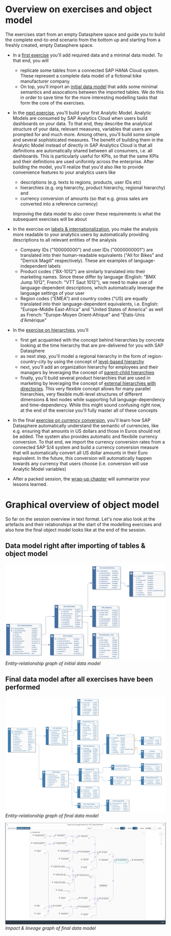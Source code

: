 # Overview on exercises and object model

The exercises start from an empty Datasphere space and guide you to build the complete end-to-end scenario from the bottom up and starting from a freshly created, empty Datasphere space. 

* In a [first exercise](../ex0/README.md) you'll add required data and a minimal data model. To that end, you will 
    * replicate some tables from a connected SAP HANA Cloud system. These represent a complete data model of a fictional bike manufacturer company. 
    * On top, you'll import an [initial data model](../../model/DA271_DataModel%20-%20Quick%20Start.json) that adds some minimal semantics and assocations between the imported tables. We do this in order to save time for the more interesting modelling tasks that form the core of the exercises.  
* In the [next exercise](../ex1), you'll build your first Analytic Model. Analytic Models are consumed by SAP Analytics Cloud when users build dashboards on your data. To that end, they describe the analytical structure of your data, relevant measures, variables that users are prompted for and much more. Among others, you'll build some simple and several sophisticated measures. The benefit of building them in the Analytic Model instead of directly in SAP Analytics Cloud is that all definitions are automatically shared between all consumers, i.e. all dashboards. This is particularly useful for KPIs, so that the same KPIs and their definitions are used uniformly across the enterprise. After building the model, you'll realize that you'd also like to provide convenience features to your analytics users like 
    * descriptions (e.g. texts to regions, products, user IDs etc)
    * hierarchies (e.g. org hierarchy, product hierarchy, regional hierarchy) and 
    * currency conversion of amounts (so that e.g. gross sales are converted into a reference currency)

    Improving the data model to also cover these requirements is what the subsequent exercises will be about
* In the exercise on [labels & internationalization](../ex2), you make the analysis more readable to your analytics users by automatically providing descriptions to all relevant entities of the analysis
    * Company IDs ("100000000") and user IDs ("0000000001") are translated into their human-readable equivalents ("All for Bikes" and "Derrick Magill" respectively). These are examples of language-independent labels
    * Product codes ("BX-1012") are similarly translated into their marketing names. Since these differ by language (English: "BMX Jump 1012", French: "VTT Saut 1012"), we need to make use of language-dependent descriptions, which automatically leverage the language settings of your user
    * Region codes ("EMEA") and country codes ("US) are equally translated into their language-dependent equivalents, i.e. English: "Europe-Middle East-Africa" and "United States of America" as well as French: "Europe-Moyen Orient-Afrique" and "États-Unis d'Amérique"
* In the [exercise on hierarchies](../ex3/), you'll 
    * first get acquainted with the concept behind hierarchies by concrete looking at the time hierarchy that are pre-delivered for you with SAP Datasphere
    * as next step, you'll model a regional hierarchy in the form of region-country-city by using the concept of [level-based hierarchy](https://help.sap.com/docs/SAP_DATASPHERE/c8a54ee704e94e15926551293243fd1d/218b7e6bd60846dda2f03b789b389cb0.html)
    * next, you'll add an organization hierarchy for employees and their managers by leveraging the concept of [parent-child hierarchies](https://help.sap.com/docs/SAP_DATASPHERE/c8a54ee704e94e15926551293243fd1d/218b7e6bd60846dda2f03b789b389cb0.html)
    * finally, you'll build several product hierarchies that are used in marketing by leveraging the concept of [external hierarchies with directories](https://help.sap.com/docs/SAP_DATASPHERE/c8a54ee704e94e15926551293243fd1d/36c39eee184c485a80ebce9d0fec49ec.html). This very flexible concept allows for many parallel hierarchies, very flexible multi-level structures of different dimensions & text nodes while supporting full language-dependency and time-dependency. While this might sound confusing right now, at the end of the exercise you'll fully master all of these concepts
* In the final [exercise on currency conversion](../ex4/), you'll learn how SAP Datasphere automatically understand the semantic of currencies, like e.g. ensuring that amounts in US dollars and those in Euros should not be added. The system also provides automatic and flexibile currency conversion. To that end, we import the currency conversion rates from a connected SAP S/4 system and build a currency conversion measure that will automatically convert all US dollar amounts in their Euro equivalent. In the future, this conversion will automatically happen towards any currency that users choose (i.e. conversion will use Analytic Model variables)
* After a packed session, the [wrap-up chapter](../Session%20Wrap-Up/) will  summarize your lessons learned. 

# Graphical overview of object model
So far on the session overview in text format. Let's now also look at the artefacts and their relationships at the start of the modelling exercises and also how the final object model looks like at the end of the session. 

## Data model right after importing of tables & object model
![](../ex0/media/942d19ab7c4219bf6c0597169cd14484.png)
*Entity-relationship graph of initial data model*

## Final data model after all exercises have been performed
![](./images/final_er_model.png)
*Entity-relationship graph of final data model*

![](./images/final_impact_lineage_graph.png)
*Impact & lineage graph of final data model*


